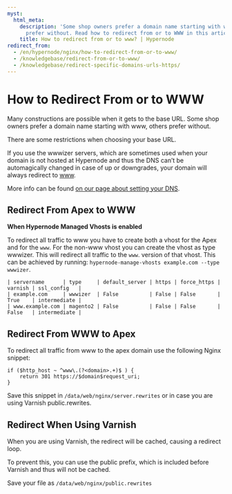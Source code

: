 ```yaml
---
myst:
  html_meta:
    description: 'Some shop owners prefer a domain name starting with www, others
      prefer without. Read how to redirect from or to WWW in this article. '
    title: How to redirect from or to www? | Hypernode
redirect_from:
  - /en/hypernode/nginx/how-to-redirect-from-or-to-www/
  - /knowledgebase/redirect-from-or-to-www/
  - /knowledgebase/redirect-specific-domains-urls-https/
---
```


<!-- source: https://support.hypernode.com/en/hypernode/nginx/how-to-redirect-from-or-to-www/ -->

# How to Redirect From or to WWW

Many constructions are possible when it gets to the base URL. Some shop owners prefer a domain name starting with www, others prefer without.

There are some restrictions when choosing your base URL.

If you use the wwwizer servers, which are sometimes used when your domain is not hosted at Hypernode and thus the DNS can’t be automagically changed in case of up or downgrades, your domain will always redirect to [www](http://www).

More info can be found [on our page about setting your DNS](../dns/how-to-manage-your-dns-settings-for-hypernode.md).

## Redirect From Apex to WWW

**When Hypernode Managed Vhosts is enabled**

To redirect all traffic to www you have to create both a vhost for the Apex and for the `www`. For the non-www vhost you can create the vhost as type wwwizer. This will redirect all traffic to the `www`. version of that vhost. This can be achieved by running: `hypernode-manage-vhosts example.com --type wwwizer`.

```text
| servername      | type     | default_server | https | force_https | varnish | ssl_config   |
| example.com     | wwwizer  | False          | False | False       | True    | intermediate |
| www.example.com | magento2 | False          | False | False       | False   | intermediate |
```

## Redirect From WWW to Apex

To redirect all traffic from www to the apex domain use the following Nginx snippet:

```nginx
if ($http_host ~ ^www\.(?<domain>.+)$ ) {
    return 301 https://$domain$request_uri;
}
```

Save this snippet in `/data/web/nginx/server.rewrites` or in case you are using Varnish public.rewrites.

## Redirect When Using Varnish

When you are using Varnish, the redirect will be cached, causing a redirect loop.

To prevent this, you can use the public prefix, which is included before Varnish and thus will not be cached.

Save your file as `/data/web/nginx/public.rewrites`
